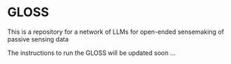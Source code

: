 # GLOSS
This is a repository for a network of LLMs for open-ended sensemaking of passive sensing data


The instructions to run the GLOSS will be updated soon ...
